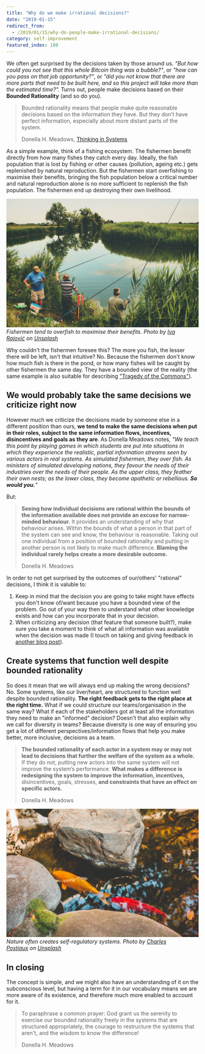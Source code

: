 ```yaml
---
title: "Why do we make irrational decisions?"
date: "2019-01-15"
redirect_from:
  - /2019/01/15/why-do-people-make-irrational-decisions/
category: self-improvement
featured_index: 100
---
```


We often get surprised by the decisions taken by those around us. _"But how could you not see that this whole Bitcoin thing was a bubble?"_, or _"how can you pass on that job opportunity?"_, or _"did you not know that there are more parts that need to be built here, and so this project will take more than the estimated time?"._ Turns out, people make decisions based on their **Bounded Rationality** (and so do you).

> Bounded rationality means that people make quite reasonable decisions based on the information they have. But they don’t have perfect information, especially about more distant parts of the system.
>
> Donella H. Meadows, [Thinking in Systems](https://www.goodreads.com/book/show/3828902-thinking-in-systems)

As a simple example, think of a fishing ecosystem. The fishermen benefit directly from how many fishes they catch every day. Ideally, the fish population that is lost by fishing or other causes (pollution, ageing etc.) gets replenished by natural reproduction. But the fishermen start overfishing to maximise their benefits, bringing the fish population below a critical number and natural reproduction alone is no more sufficient to replenish the fish population. The fishermen end up destroying their own livelihood.

![Fishermen by a lake](./images/fishermen.jpg)
*Fishermen tend to overfish to maximise their benefits. Photo by [Iva Rajović](https://unsplash.com/photos/MhcWRAtSsro?utm_source=unsplash&utm_medium=referral&utm_content=creditCopyText) on [Unsplash](https://unsplash.com/search/photos/fishermen?utm_source=unsplash&utm_medium=referral&utm_content=creditCopyText)*

Why couldn't the fishermen foresee this? The more you fish, the lesser there will be left, isn't that intuitive? No. Because the fishermen don't know how much fish is there in the pond, or how many fishes will be caught by other fishermen the same day. They have a bounded view of the reality (the same example is also suitable for describing ["Tragedy of the Commons"](https://en.wikipedia.org/wiki/Tragedy_of_the_commons)).

## We would probably take the same decisions we criticize right now

However much we criticize the decisions made by someone else in a different position than ours, **we tend to make the same decisions when put in their roles, subject to the same information flows, incentives, disincentives and goals as they are**. As Donella Meadows notes, _"We teach this point by playing games in which students are put into situations in which they experience the realistic, partial information streams seen by various actors in real systems. As simulated fishermen, they over fish. As ministers of simulated developing nations, they favour the needs of their industries over the needs of their people. As the upper class, they feather their own nests; as the lower class, they become apathetic or rebellious. **So would you.**"_

But:

> **Seeing how individual decisions are rational within the bounds of the information available does not provide an excuse for narrow-minded behaviour.** It provides an understanding of why that behaviour arises. Within the bounds of what a person in that part of the system can see and know, the behaviour is reasonable. Taking out one individual from a position of bounded rationality and putting in another person is not likely to make much difference. **Blaming the individual rarely helps create a more desirable outcome.**
>
> Donella H. Meadows

In order to not get surprised by the outcomes of our/others' "rational" decisions, I think it is valuble to:

1. Keep in mind that the decision you are going to take might have effects you don't know of/want because you have a bounded view of the problem. Go out of your way then to understand what other knowledge exists and how can you incorporate that in your decision.
2. When criticizing any decision (that feature that someone built?), make sure you take a moment to think of what all information was available when the decision was made (I touch on taking and giving feedback in [another blog post](https://ketanbhatt.com/2018/12/10/on-taking-feedback-well/)).

## Create systems that function well despite bounded rationality

So does it mean that we will always end up making the wrong decisions? No. Some systems, like our liver/heart, are structured to function well despite bounded rationality. **The right feedback gets to the right place at the right time.** What if we could structure our teams/organisation in the same way? What if each of the stakeholders got at least all the information they need to make an "informed" decision?
Doesn't that also explain why we call for diversity in teams? Because diversity is one way of ensuring you get a lot of different perspectives/information flows that help you make better, more inclusive, decisions as a team.

> **The bounded rationality of each actor in a system may or may not lead to decisions that further the welfare of the system as a whole.** If they do not, putting new actors into the same system will not improve the system’s performance. **What makes a difference is redesigning the system to improve the information, incentives,** disincentives, goals, stresses, **and constraints that have an effect on specific actors.**
>
> Donella H. Meadows

![Fishes in a lake](./images/cover.jpg)
*Nature often creates self-regulatory systems. Photo by [Charles Postiaux](https://unsplash.com/photos/3Fbk3q1tMaQ?utm_source=unsplash&utm_medium=referral&utm_content=creditCopyText) on [Unsplash](https://unsplash.com/search/photos/fish?utm_source=unsplash&utm_medium=referral&utm_content=creditCopyText)*

## In closing

The concept is simple, and we might also have an understanding of it on the subconscious level, but having a term for it in our vocabulary means we are more aware of its existence, and therefore much more enabled to account for it.

> To paraphrase a common prayer: God grant us the serenity to exercise our bounded rationality freely in the systems that are structured appropriately, the courage to restructure the systems that aren't, and the wisdom to know the difference!
>
> Donella H. Meadows
